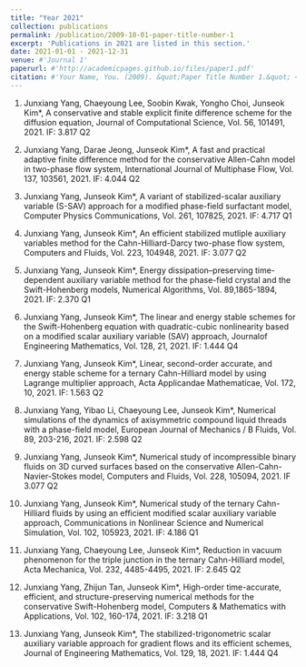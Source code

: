 ```yaml
---
title: "Year 2021"
collection: publications
permalink: /publication/2009-10-01-paper-title-number-1
excerpt: 'Publications in 2021 are listed in this section.'
date: 2021-01-01 - 2021-12-31
venue: #'Journal 1'
paperurl: #'http://academicpages.github.io/files/paper1.pdf'
citation: #'Your Name, You. (2009). &quot;Paper Title Number 1.&quot; <i>Journal 1</i>. 1(1).'
---
```


1. Junxiang Yang, Chaeyoung Lee, Soobin Kwak, Yongho Choi, Junseok Kim*, A conservative and stable explicit finite difference scheme for the diffusion equation, Journal of Computational Science, Vol. 56, 101491, 2021. IF: 3.817 Q2

2. Junxiang Yang, Darae Jeong, Junseok Kim*, A fast and practical adaptive finite difference method for the conservative Allen-Cahn model in two-phase flow system, International Journal of Multiphase Flow, Vol. 137, 103561, 2021. IF: 4.044   Q2

3. Junxiang Yang, Junseok Kim*, A variant of stabilized-scalar auxiliary variable (S-SAV) approach for a modified phase-field surfactant model, Computer Physics Communications, Vol. 261, 107825, 2021. IF: 4.717 Q1

4. Junxiang Yang, Junseok Kim*, An efficient stabilized mutliple auxiliary variables method for the Cahn-Hilliard-Darcy two-phase flow system, Computers and Fluids, Vol. 223, 104948, 2021. IF: 3.077 Q2

5. Junxiang Yang, Junseok Kim*, Energy dissipation–preserving time-dependent auxiliary variable method for the phase-field crystal and the Swift-Hohenberg models, Numerical Algorithms, Vol. 89,1865-1894, 2021. IF: 2.370 Q1

6. Junxiang Yang, Junseok Kim*, The linear and energy stable schemes for the Swift-Hohenberg equation with quadratic-cubic nonlinearity based on a modified scalar auxiliary variable (SAV) approach, Journalof Engineering Mathematics, Vol. 128, 21, 2021. IF: 1.444 Q4

7. Junxiang Yang, Junseok Kim*, Linear, second-order accurate, and energy stable scheme for a ternary Cahn-Hilliard model by using Lagrange multiplier approach, Acta Applicandae Mathematicae, Vol. 172, 10, 2021. IF: 1.563 Q2

8. Junxiang Yang, Yibao Li, Chaeyoung Lee, Junseok Kim*, Numerical simulations of the dynamics of axisymmetric compound liquid threads with a phase-field model, European Journal of Mechanics / B Fluids, Vol. 89, 203-216, 2021. IF: 2.598 Q2

9. Junxiang Yang, Junseok Kim*, Numerical study of incompressible binary fluids on 3D curved surfaces based on the conservative Allen-Cahn-Navier-Stokes model, Computers and Fluids, Vol. 228, 105094, 2021. IF 3.077 Q2

10. Junxiang Yang, Junseok Kim*, Numerical study of the ternary Cahn-Hilliard fluids by using an efficient
modified scalar auxiliary variable approach, Communications in Nonlinear Science and Numerical Simulation,
Vol. 102, 105923, 2021. IF: 4.186 Q1

11. Junxiang Yang, Chaeyoung Lee, Junseok Kim*, Reduction in vacuum phenomenon for the triple junction in the ternary Cahn-Hilliard model, Acta Mechanica, Vol. 232, 4485-4495, 2021. IF: 2.645 Q2

12. Junxiang Yang, Zhijun Tan, Junseok Kim*, High-order time-accurate, efficient, and structure-preserving
numerical methods for the conservative Swift-Hohenberg model, Computers & Mathematics with
Applications, Vol. 102, 160-174, 2021. IF: 3.218 Q1

13. Junxiang Yang, Junseok Kim*, The stabilized-trigonometric scalar auxiliary variable approach for gradient flows and its efficient schemes, Journal of Engineering Mathematics, Vol. 129, 18, 2021. IF: 1.444 Q4
